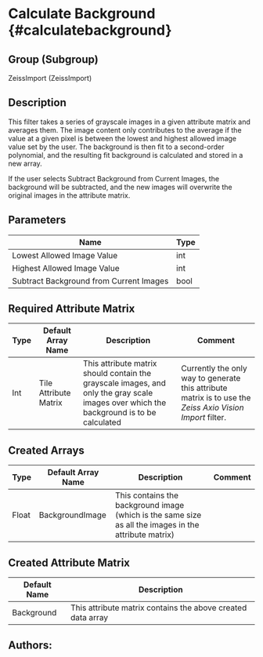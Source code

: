 Calculate Background {#calculatebackground}
=====

## Group (Subgroup) ##
ZeissImport (ZeissImport)


## Description ##
This filter takes a series of grayscale images in a given attribute matrix and averages them. The image content only contributes to the average if the value at a given pixel is between the lowest and highest allowed image value set by the user. The background is then fit to a second-order polynomial, and the resulting fit background is calculated and stored in a new array. 

If the user selects Subtract Background from Current Images, the background will be subtracted, and the new images will overwrite the original images in the attribute matrix. 

## Parameters ##
| Name             | Type |
|------------------|------|
| Lowest Allowed Image Value | int |
| Highest Allowed Image Value | int |
| Subtract Background from Current Images | bool |

## Required Attribute Matrix ##

| Type | Default Array Name | Description | Comment |
|------|--------------------|-------------|---------|
| Int  | Tile Attribute Matrix | This attribute matrix should contain the grayscale images, and only the gray scale images over which the background is to be calculated | Currently the only way to generate this attribute matrix is to use the *Zeiss Axio Vision Import* filter.  |


## Created Arrays ##

| Type | Default Array Name | Description | Comment |
|------|--------------------|-------------|---------|
| Float  | BackgroundImage           | This contains the background image (which is the same size as all the images in the attribute matrix)       |    |

## Created Attribute Matrix ##

| Default Name | Description | 
|--------------------|-------------|
| Background | This attribute matrix contains the above created data array |



## Authors: ##










